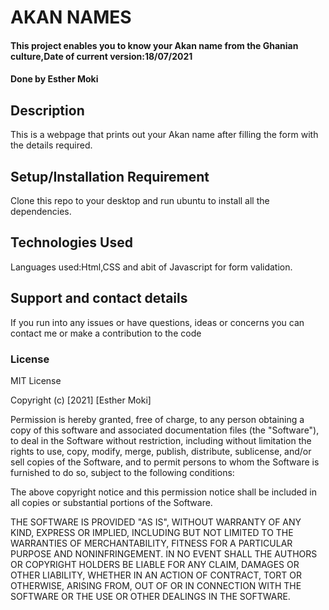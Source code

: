 # AKAN NAMES
#### This project enables you to know your Akan name from the Ghanian culture,Date of current version:18/07/2021
#### Done by Esther Moki
## Description
This is a webpage that prints out your Akan name after filling the form with the details required.
## Setup/Installation Requirement
Clone this repo to your desktop and run ubuntu to install all the dependencies.
## Technologies Used
Languages used:Html,CSS and abit of Javascript for form validation.
## Support and contact details
If you run into any issues or have questions, ideas or concerns you can contact me or make a contribution to the code
### License
MIT License

Copyright (c) [2021] [Esther Moki]

Permission is hereby granted, free of charge, to any person obtaining a copy
of this software and associated documentation files (the "Software"), to deal
in the Software without restriction, including without limitation the rights
to use, copy, modify, merge, publish, distribute, sublicense, and/or sell
copies of the Software, and to permit persons to whom the Software is
furnished to do so, subject to the following conditions:

The above copyright notice and this permission notice shall be included in all
copies or substantial portions of the Software.

THE SOFTWARE IS PROVIDED "AS IS", WITHOUT WARRANTY OF ANY KIND, EXPRESS OR
IMPLIED, INCLUDING BUT NOT LIMITED TO THE WARRANTIES OF MERCHANTABILITY,
FITNESS FOR A PARTICULAR PURPOSE AND NONINFRINGEMENT. IN NO EVENT SHALL THE
AUTHORS OR COPYRIGHT HOLDERS BE LIABLE FOR ANY CLAIM, DAMAGES OR OTHER
LIABILITY, WHETHER IN AN ACTION OF CONTRACT, TORT OR OTHERWISE, ARISING FROM,
OUT OF OR IN CONNECTION WITH THE SOFTWARE OR THE USE OR OTHER DEALINGS IN THE
SOFTWARE.